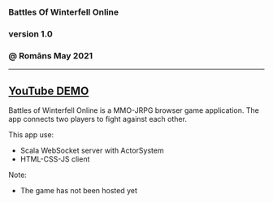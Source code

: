 ### Battles Of Winterfell Online
### version 1.0
### @ Romāns May 2021
---
[YouTube DEMO](https://www.youtube.com/watch?v=YynArXNxE9Q&ab_channel=Romans "Romans Sleepwalking YouTube Channel")
---
Battles of Winterfell Online is a MMO-JRPG browser game application. The app connects two players to fight against each other.

This app use:
 - Scala WebSocket server with ActorSystem
 - HTML-CSS-JS client
      
Note:
- The game has not been hosted yet
